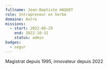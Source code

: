 ```yaml
---
fullname: Jean-Baptiste HAQUET
role: Intrapreneur en herbe
domaine: Autre
missions:
  - start: 2022-06-29
    end: 2022-10-31
    status: admin
badges:
  - segur
---
```


Magistrat depuis 1995, innovateur depuis 2022
